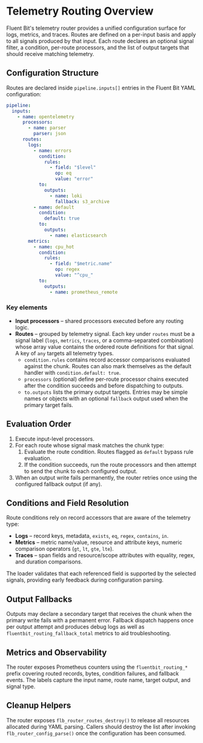 # Telemetry Routing Overview

Fluent Bit's telemetry router provides a unified configuration surface for
logs, metrics, and traces.  Routes are defined on a per-input basis and apply to
all signals produced by that input.  Each route declares an optional signal
filter, a condition, per-route processors, and the list of output targets that
should receive matching telemetry.

## Configuration Structure

Routes are declared inside `pipeline.inputs[]` entries in the Fluent Bit YAML
configuration:

```yaml
pipeline:
  inputs:
    - name: opentelemetry
      processors:
        - name: parser
          parser: json
      routes:
        logs:
          - name: errors
            condition:
              rules:
                - field: "$level"
                  op: eq
                  value: "error"
            to:
              outputs:
                - name: loki
                  fallback: s3_archive
          - name: default
            condition:
              default: true
            to:
              outputs:
                - name: elasticsearch
        metrics:
          - name: cpu_hot
            condition:
              rules:
                - field: "$metric.name"
                  op: regex
                  value: "^cpu_"
            to:
              outputs:
                - name: prometheus_remote
```

### Key elements

* **Input processors** – shared processors executed before any routing logic.
* **Routes** – grouped by telemetry signal.  Each key under `routes` must be a
  signal label (`logs`, `metrics`, `traces`, or a comma-separated combination)
  whose array value contains the ordered route definitions for that signal.  A
  key of `any` targets all telemetry types.
  * `condition.rules` contains record accessor comparisons evaluated against the
    chunk.  Routes can also mark themselves as the default handler with
    `condition.default: true`.
  * `processors` (optional) define per-route processor chains executed after the
    condition succeeds and before dispatching to outputs.
  * `to.outputs` lists the primary output targets.  Entries may be simple names
    or objects with an optional `fallback` output used when the primary target
    fails.

## Evaluation Order

1. Execute input-level processors.
2. For each route whose signal mask matches the chunk type:
   1. Evaluate the route condition.  Routes flagged as `default` bypass rule
      evaluation.
   2. If the condition succeeds, run the route processors and then attempt to
      send the chunk to each configured output.
3. When an output write fails permanently, the router retries once using the
   configured fallback output (if any).

## Conditions and Field Resolution

Route conditions rely on record accessors that are aware of the telemetry type:

* **Logs** – record keys, metadata, `exists`, `eq`, `regex`, `contains`, `in`.
* **Metrics** – metric name/value, resource and attribute keys, numeric
  comparison operators (`gt`, `lt`, `gte`, `lte`).
* **Traces** – span fields and resource/scope attributes with equality, regex,
  and duration comparisons.

The loader validates that each referenced field is supported by the selected
signals, providing early feedback during configuration parsing.

## Output Fallbacks

Outputs may declare a secondary target that receives the chunk when the primary
write fails with a permanent error.  Fallback dispatch happens once per output
attempt and produces debug logs as well as `fluentbit_routing_fallback_total`
metrics to aid troubleshooting.

## Metrics and Observability

The router exposes Prometheus counters using the `fluentbit_routing_*` prefix
covering routed records, bytes, condition failures, and fallback events.  The
labels capture the input name, route name, target output, and signal type.

## Cleanup Helpers

The router exposes `flb_router_routes_destroy()` to release all resources
allocated during YAML parsing.  Callers should destroy the list after invoking
`flb_router_config_parse()` once the configuration has been consumed.
